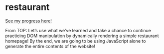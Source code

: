 # restaurant

[See my progress here!](TYLPHE.github.io/restaurant/dist)

From TOP: Let’s use what we’ve learned and take a chance to continue practicing DOM manipulation by dynamically rendering a simple restaurant homepage! By the end, we are going to be using JavaScript alone to generate the entire contents of the website!
